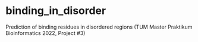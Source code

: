 # binding_in_disorder
Prediction of binding residues in disordered regions (TUM Master Praktikum Bioinformatics 2022, Project #3)
